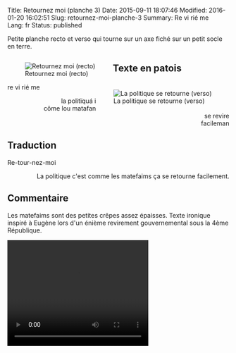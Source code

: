 Title: Retournez moi (planche 3)
Date: 2015-09-11 18:07:46
Modified: 2016-01-20 16:02:51
Slug: retournez-moi-planche-3
Summary: Re  vi  rié  me  
Lang: fr
Status: published

 Petite planche recto et verso qui tourne sur un axe fiché sur un petit socle en terre.


<figure class="image-block" style="float: left;">
  <img alt="Retournez moi (recto)" src="{static}/images/planche_3recto2.png">
  <figcaption style="max-width: 308px">Retournez moi (recto)</figcaption>
</figure>


<figure class="image-block" style="float: right;">
  <img alt="La politique se retourne (verso)" src="{static}/images/planche_3_verso.png">
  <figcaption style="max-width: 281px">La politique se retourne (verso)</figcaption>
</figure>

## Texte en patois
re  vi  rié  me

<p style="text-align:right;">
la   politïquá   i<br/>
côme lou matafan<br/>
se  revire<br/>
facileman
</p>

## Traduction
Re-tour-nez-moi


<p style="text-align:right;">La politique c'est comme les  matefaims ça se retourne facilement.</p>

## Commentaire
Les matefaims sont des petites crêpes assez épaisses.
Texte ironique inspiré à Eugène lors d'un énième revirement gouvernemental sous la 4ème République.

<video width="320" height="240" controls>
  <source src="https://d1njpgd0ygatdn.cloudfront.net/video_3.mp4" type="video/mp4">
</video>
